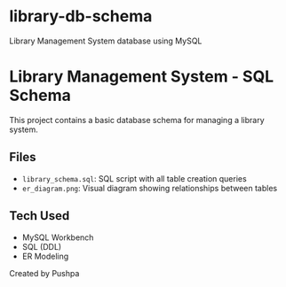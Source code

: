 # library-db-schema
Library Management System database using MySQL
# Library Management System - SQL Schema

This project contains a basic database schema for managing a library system.

## Files
- `library_schema.sql`: SQL script with all table creation queries
- `er_diagram.png`: Visual diagram showing relationships between tables

## Tech Used
- MySQL Workbench
- SQL (DDL)
- ER Modeling

Created by Pushpa
